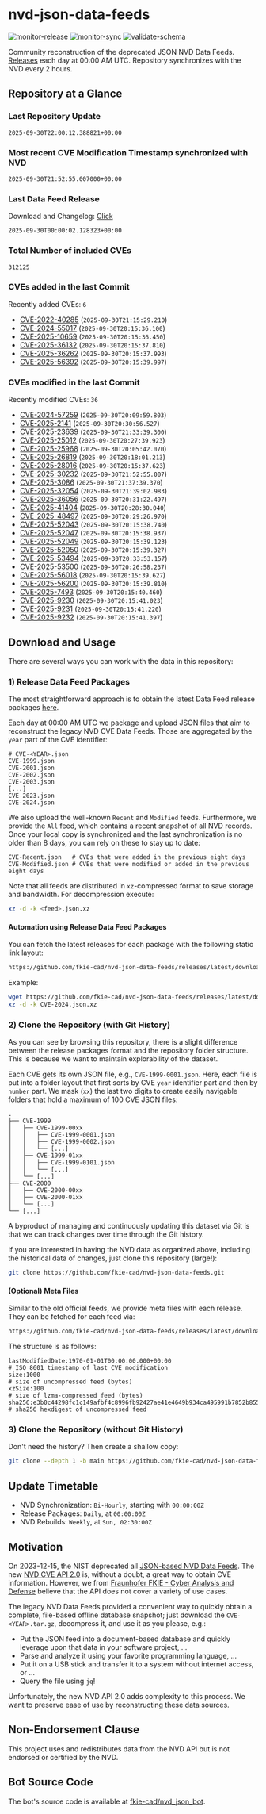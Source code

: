 # nvd-json-data-feeds

[![monitor-release](https://github.com/fkie-cad/nvd-json-data-feeds/actions/workflows/monitor_release.yml/badge.svg)](https://github.com/fkie-cad/nvd-json-data-feeds/actions/workflows/monitor_release.yml)
[![monitor-sync](https://github.com/fkie-cad/nvd-json-data-feeds/actions/workflows/monitor_sync.yml/badge.svg)](https://github.com/fkie-cad/nvd-json-data-feeds/actions/workflows/monitor_sync.yml)
[![validate-schema](https://github.com/fkie-cad/nvd-json-data-feeds/actions/workflows/validate_schema.yml/badge.svg)](https://github.com/fkie-cad/nvd-json-data-feeds/actions/workflows/validate_schema.yml)

Community reconstruction of the deprecated JSON NVD Data Feeds.
[Releases](https://github.com/fkie-cad/nvd-json-data-feeds/releases/latest) each day at 00:00 AM UTC.
Repository synchronizes with the NVD every 2 hours.

## Repository at a Glance

### Last Repository Update

```plain
2025-09-30T22:00:12.388821+00:00
```

### Most recent CVE Modification Timestamp synchronized with NVD

```plain
2025-09-30T21:52:55.007000+00:00
```

### Last Data Feed Release

Download and Changelog: [Click](https://github.com/fkie-cad/nvd-json-data-feeds/releases/latest)

```plain
2025-09-30T00:00:02.128323+00:00
```

### Total Number of included CVEs

```plain
312125
```

### CVEs added in the last Commit

Recently added CVEs: `6`

- [CVE-2022-40285](CVE-2022/CVE-2022-402xx/CVE-2022-40285.json) (`2025-09-30T21:15:29.210`)
- [CVE-2024-55017](CVE-2024/CVE-2024-550xx/CVE-2024-55017.json) (`2025-09-30T20:15:36.100`)
- [CVE-2025-10659](CVE-2025/CVE-2025-106xx/CVE-2025-10659.json) (`2025-09-30T20:15:36.450`)
- [CVE-2025-36132](CVE-2025/CVE-2025-361xx/CVE-2025-36132.json) (`2025-09-30T20:15:37.810`)
- [CVE-2025-36262](CVE-2025/CVE-2025-362xx/CVE-2025-36262.json) (`2025-09-30T20:15:37.993`)
- [CVE-2025-56392](CVE-2025/CVE-2025-563xx/CVE-2025-56392.json) (`2025-09-30T20:15:39.997`)


### CVEs modified in the last Commit

Recently modified CVEs: `36`

- [CVE-2024-57259](CVE-2024/CVE-2024-572xx/CVE-2024-57259.json) (`2025-09-30T20:09:59.803`)
- [CVE-2025-2141](CVE-2025/CVE-2025-21xx/CVE-2025-2141.json) (`2025-09-30T20:30:56.527`)
- [CVE-2025-23639](CVE-2025/CVE-2025-236xx/CVE-2025-23639.json) (`2025-09-30T21:33:39.300`)
- [CVE-2025-25012](CVE-2025/CVE-2025-250xx/CVE-2025-25012.json) (`2025-09-30T20:27:39.923`)
- [CVE-2025-25968](CVE-2025/CVE-2025-259xx/CVE-2025-25968.json) (`2025-09-30T20:05:42.070`)
- [CVE-2025-26819](CVE-2025/CVE-2025-268xx/CVE-2025-26819.json) (`2025-09-30T20:18:01.213`)
- [CVE-2025-28016](CVE-2025/CVE-2025-280xx/CVE-2025-28016.json) (`2025-09-30T20:15:37.623`)
- [CVE-2025-30232](CVE-2025/CVE-2025-302xx/CVE-2025-30232.json) (`2025-09-30T21:52:55.007`)
- [CVE-2025-3086](CVE-2025/CVE-2025-30xx/CVE-2025-3086.json) (`2025-09-30T21:37:39.370`)
- [CVE-2025-32054](CVE-2025/CVE-2025-320xx/CVE-2025-32054.json) (`2025-09-30T21:39:02.983`)
- [CVE-2025-36056](CVE-2025/CVE-2025-360xx/CVE-2025-36056.json) (`2025-09-30T20:31:22.497`)
- [CVE-2025-41404](CVE-2025/CVE-2025-414xx/CVE-2025-41404.json) (`2025-09-30T20:28:30.040`)
- [CVE-2025-48497](CVE-2025/CVE-2025-484xx/CVE-2025-48497.json) (`2025-09-30T20:29:26.970`)
- [CVE-2025-52043](CVE-2025/CVE-2025-520xx/CVE-2025-52043.json) (`2025-09-30T20:15:38.740`)
- [CVE-2025-52047](CVE-2025/CVE-2025-520xx/CVE-2025-52047.json) (`2025-09-30T20:15:38.937`)
- [CVE-2025-52049](CVE-2025/CVE-2025-520xx/CVE-2025-52049.json) (`2025-09-30T20:15:39.123`)
- [CVE-2025-52050](CVE-2025/CVE-2025-520xx/CVE-2025-52050.json) (`2025-09-30T20:15:39.327`)
- [CVE-2025-53494](CVE-2025/CVE-2025-534xx/CVE-2025-53494.json) (`2025-09-30T20:33:53.157`)
- [CVE-2025-53500](CVE-2025/CVE-2025-535xx/CVE-2025-53500.json) (`2025-09-30T20:26:58.237`)
- [CVE-2025-56018](CVE-2025/CVE-2025-560xx/CVE-2025-56018.json) (`2025-09-30T20:15:39.627`)
- [CVE-2025-56200](CVE-2025/CVE-2025-562xx/CVE-2025-56200.json) (`2025-09-30T20:15:39.810`)
- [CVE-2025-7493](CVE-2025/CVE-2025-74xx/CVE-2025-7493.json) (`2025-09-30T20:15:40.460`)
- [CVE-2025-9230](CVE-2025/CVE-2025-92xx/CVE-2025-9230.json) (`2025-09-30T20:15:41.023`)
- [CVE-2025-9231](CVE-2025/CVE-2025-92xx/CVE-2025-9231.json) (`2025-09-30T20:15:41.220`)
- [CVE-2025-9232](CVE-2025/CVE-2025-92xx/CVE-2025-9232.json) (`2025-09-30T20:15:41.397`)


## Download and Usage

There are several ways you can work with the data in this repository:

### 1) Release Data Feed Packages

The most straightforward approach is to obtain the latest Data Feed release packages [here](https://github.com/fkie-cad/nvd-json-data-feeds/releases/latest).

Each day at 00:00 AM UTC we package and upload JSON files that aim to reconstruct the legacy NVD CVE Data Feeds.
Those are aggregated by the `year` part of the CVE identifier:

```
# CVE-<YEAR>.json
CVE-1999.json
CVE-2001.json
CVE-2002.json
CVE-2003.json
[...]
CVE-2023.json
CVE-2024.json
```

We also upload the well-known `Recent` and `Modified` feeds.
Furthermore, we provide the `All` feed, which contains a recent snapshot of all NVD records.
Once your local copy is synchronized and the last synchronization is no older than 8 days, you can rely on these to stay up to date:

```plain
CVE-Recent.json   # CVEs that were added in the previous eight days
CVE-Modified.json # CVEs that were modified or added in the previous eight days
```

Note that all feeds are distributed in `xz`-compressed format to save storage and bandwidth.
For decompression execute:

```sh
xz -d -k <feed>.json.xz
```

#### Automation using Release Data Feed Packages

You can fetch the latest releases for each package with the following static link layout:

```sh
https://github.com/fkie-cad/nvd-json-data-feeds/releases/latest/download/CVE-<YEAR>.json.xz
```

Example:

```sh
wget https://github.com/fkie-cad/nvd-json-data-feeds/releases/latest/download/CVE-2024.json.xz
xz -d -k CVE-2024.json.xz
```

### 2) Clone the Repository (with Git History)

As you can see by browsing this repository, there is a slight difference between the release packages format and the repository folder structure.
This is because we want to maintain explorability of the dataset.

Each CVE gets its own JSON file, e.g., `CVE-1999-0001.json`.
Here, each file is put into a folder layout that first sorts by CVE `year` identifier part and then by `number` part.
We mask (`xx`) the last two digits to create easily navigable folders that hold a maximum of 100 CVE JSON files:

```plain
.
├── CVE-1999
│   ├── CVE-1999-00xx
│   │   ├── CVE-1999-0001.json
│   │   ├── CVE-1999-0002.json
│   │   └── [...]
│   ├── CVE-1999-01xx
│   │   ├── CVE-1999-0101.json
│   │   └── [...]
│   └── [...]
├── CVE-2000
│   ├── CVE-2000-00xx
│   ├── CVE-2000-01xx
│   └── [...]
└── [...]
```

A byproduct of managing and continuously updating this dataset via Git is that we can track changes over time through the Git history.

If you are interested in having the NVD data as organized above, including the historical data of changes, just clone this repository (large!):

```sh
git clone https://github.com/fkie-cad/nvd-json-data-feeds.git
```

#### (Optional) Meta Files

Similar to the old official feeds, we provide meta files with each release. They can be fetched for each feed via:

```sh
https://github.com/fkie-cad/nvd-json-data-feeds/releases/latest/download/CVE-<YEAR>.meta
```

The structure is as follows:

```plain
lastModifiedDate:1970-01-01T00:00:00.000+00:00                          # ISO 8601 timestamp of last CVE modification
size:1000                                                               # size of uncompressed feed (bytes)
xzSize:100                                                              # size of lzma-compressed feed (bytes)
sha256:e3b0c44298fc1c149afbf4c8996fb92427ae41e4649b934ca495991b7852b855 # sha256 hexdigest of uncompressed feed
```

### 3) Clone the Repository (without Git History)

Don't need the history? Then create a shallow copy:

```sh
git clone --depth 1 -b main https://github.com/fkie-cad/nvd-json-data-feeds.git
```


## Update Timetable

* NVD Synchronization: `Bi-Hourly`, starting with `00:00:00Z`
* Release Packages: `Daily`, at `00:00:00Z`
* NVD Rebuilds: `Weekly`, at `Sun, 02:30:00Z`


## Motivation

On 2023-12-15, the NIST deprecated all [JSON-based NVD Data Feeds](https://nvd.nist.gov/vuln/data-feeds#divRetirementBanner-1).
The new [NVD CVE API 2.0](https://nvd.nist.gov/developers/vulnerabilities) is, without a doubt, a great way to obtain CVE information.
However, we from [Fraunhofer FKIE - Cyber Analysis and Defense](https://www.fkie.fraunhofer.de/en/departments/cad.html) believe that the API does not cover a variety of use cases.

The legacy NVD Data Feeds provided a convenient way to quickly obtain a complete, file-based offline database snapshot; just download the `CVE-<YEAR>.tar.gz`, decompress it, and use it as you please, e.g.:

- Put the JSON feed into a document-based database and quickly leverage upon that data in your software project, ...
- Parse and analyze it using your favorite programming language, ...
- Put it on a USB stick and transfer it to a system without internet access, or ...
- Query the file using `jq`!

Unfortunately, the new NVD API 2.0 adds complexity to this process.
We want to preserve ease of use by reconstructing these data sources.

## Non-Endorsement Clause

This project uses and redistributes data from the NVD API but is not endorsed or certified by the NVD.

## Bot Source Code

The bot's source code is available at [fkie-cad/nvd\_json\_bot](https://github.com/fkie-cad/nvd_json_bot).